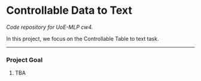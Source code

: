 # Controllable Data to Text

_Code repository for UoE-MLP cw4._

In this project, we focus on the Controllable Table to text task.

---

### Project Goal
1. TBA

